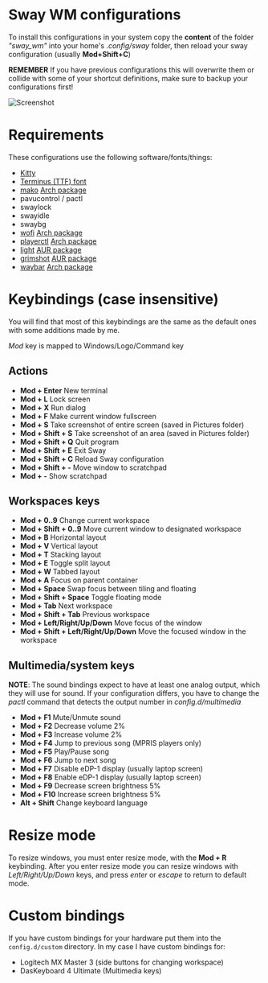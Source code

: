 # Sway WM configurations

To install this configurations in your system copy the **content** of the folder
*"sway_wm"* into your home's *.config/sway* folder, then reload your sway
configuration (usually **Mod+Shift+C**)

**REMEMBER**
If you have previous configurations this will overwrite them or collide with
some of your shortcut definitions, make sure to backup your configurations first!

![Screenshot](https://i.postimg.cc/zDpD7mcf/2019-02-05-17-13-14-screenshot.png)

# Requirements

These configurations use the following software/fonts/things:

* [Kitty](https://sw.kovidgoyal.net/kitty/)
* [Terminus (TTF) font](https://aur.archlinux.org/packages/terminus-font-ttf/)
* [mako](https://github.com/emersion/mako) [Arch package](https://www.archlinux.org/packages/community/x86_64/mako/)
* pavucontrol / pactl
* swaylock
* swayidle
* swaybg
* [wofi](https://hg.sr.ht/~scoopta/wofi) [Arch package](https://www.archlinux.org/packages/community/x86_64/wofi/)
* [playerctl](https://github.com/acrisci/playerctl) [Arch package](https://www.archlinux.org/packages/community/x86_64/playerctl/)
* [light](https://github.com/haikarainen/light) [AUR package](https://aur.archlinux.org/packages/light-git)
* [grimshot](https://github.com/swaywm/sway/tree/master/contrib) [AUR package](https://aur.archlinux.org/packages/grimshot/)
* [waybar](https://github.com/Alexays/Waybar) [Arch package](https://www.archlinux.org/packages/community/x86_64/waybar/)

# Keybindings (case insensitive)

You will find that most of this keybindings are the same as the default ones
with some additions made by me.

*Mod* key is mapped to Windows/Logo/Command key

## Actions
* **Mod + Enter** New terminal
* **Mod + L** Lock screen
* **Mod + X** Run dialog
* **Mod + F** Make current window fullscreen
* **Mod + S** Take screenshot of entire screen (saved in Pictures folder)
* **Mod + Shift + S** Take screenshot of an area (saved in Pictures folder)
* **Mod + Shift + Q** Quit program
* **Mod + Shift + E** Exit Sway
* **Mod + Shift + C** Reload Sway configuration
* **Mod + Shift + -** Move window to scratchpad
* **Mod + -** Show scratchpad

## Workspaces keys

* **Mod + 0..9** Change current workspace
* **Mod + Shift + 0..9** Move current window to designated workspace
* **Mod + B** Horizontal layout
* **Mod + V** Vertical layout
* **Mod + T** Stacking layout
* **Mod + E** Toggle split layout
* **Mod + W** Tabbed layout
* **Mod + A** Focus on parent container
* **Mod + Space** Swap focus between tiling and floating
* **Mod + Shift + Space** Toggle floating mode
* **Mod + Tab** Next workspace
* **Mod + Shift + Tab** Previous workspace
* **Mod + Left/Right/Up/Down** Move focus of the window
* **Mod + Shift + Left/Right/Up/Down** Move the focused window in the workspace

## Multimedia/system keys

**NOTE**: The sound bindings expect to have at least one analog output, which
          they will use for sound. If your configuration differs, you have
          to change the *pactl* command that detects the output number
          in *config.d/multimedia*

* **Mod + F1** Mute/Unmute sound
* **Mod + F2** Decrease volume 2%
* **Mod + F3** Increase volume 2%
* **Mod + F4** Jump to previous song (MPRIS players only)
* **Mod + F5** Play/Pause song
* **Mod + F6** Jump to next song
* **Mod + F7** Disable eDP-1 display (usually laptop screen)
* **Mod + F8** Enable eDP-1 display (usually laptop screen)
* **Mod + F9** Decrease screen brightness 5%
* **Mod + F10** Increase screen brightness 5%
* **Alt + Shift** Change keyboard language

# Resize mode

To resize windows, you must enter resize mode, with the **Mod + R** keybinding. After
you enter resize mode you can resize windows with *Left/Right/Up/Down* keys, and
press *enter* or *escape* to return to default mode.

# Custom bindings

If you have custom bindings for your hardware put them into the `config.d/custom`
directory. In my case I have custom bindings for:

* Logitech MX Master 3 (side buttons for changing workspace)
* DasKeyboard 4 Ultimate (Multimedia keys)
